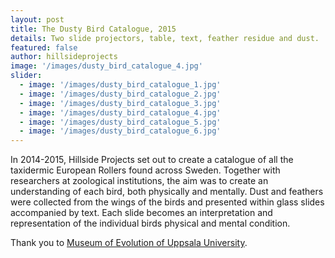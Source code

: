 ```yaml
---
layout: post
title: The Dusty Bird Catalogue, 2015
details: Two slide projectors, table, text, feather residue and dust.
featured: false
author: hillsideprojects
image: '/images/dusty_bird_catalogue_4.jpg'
slider:
  - image: '/images/dusty_bird_catalogue_1.jpg'
  - image: '/images/dusty_bird_catalogue_2.jpg'
  - image: '/images/dusty_bird_catalogue_3.jpg'
  - image: '/images/dusty_bird_catalogue_4.jpg'
  - image: '/images/dusty_bird_catalogue_5.jpg'
  - image: '/images/dusty_bird_catalogue_6.jpg'
---
```


In 2014-2015, Hillside Projects set out to create a catalogue of all the taxidermic European Rollers found across Sweden. Together with researchers at zoological institutions, the aim was to create an understanding of each bird, both physically and mentally. Dust and feathers were collected from the wings of the birds and presented within glass slides accompanied by text.  Each slide becomes an interpretation and representation of the individual birds physical and mental condition.

Thank you to <a href="http://www.evolutionsmuseet.uu.se/" target="blank">Museum of Evolution of Uppsala University</a>.
